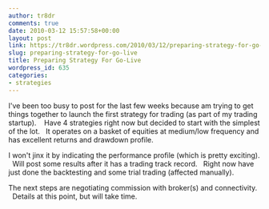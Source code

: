 ```yaml
---
author: tr8dr
comments: true
date: 2010-03-12 15:57:58+00:00
layout: post
link: https://tr8dr.wordpress.com/2010/03/12/preparing-strategy-for-go-live/
slug: preparing-strategy-for-go-live
title: Preparing Strategy For Go-Live
wordpress_id: 635
categories:
- strategies
---
```


I've been too busy to post for the last few weeks because am trying to get things together to launch the first strategy for trading (as part of my trading startup).    Have 4 strategies right now but decided to start with the simplest of the lot.   It operates on a basket of equities at medium/low frequency and has excellent returns and drawdown profile.

I won't jinx it by indicating the performance profile (which is pretty exciting).   Will post some results after it has a trading track record.   Right now have just done the backtesting and some trial trading (affected manually).

The next steps are negotiating commission with broker(s) and connectivity.   Details at this point, but will take time.
